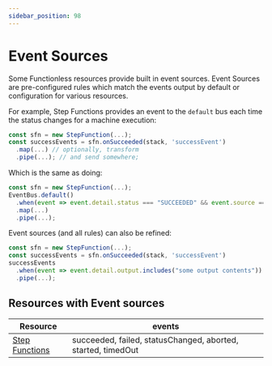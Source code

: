 ```yaml
---
sidebar_position: 98
---
```


# Event Sources

Some Functionless resources provide built in event sources. Event Sources are pre-configured rules which match the events output by default or configuration for various resources.

For example, Step Functions provides an event to the `default` bus each time the status changes for a machine execution:

```ts
const sfn = new StepFunction(...);
const successEvents = sfn.onSucceeded(stack, 'successEvent')
  .map(...) // optionally, transform
  .pipe(...); // and send somewhere;
```

Which is the same as doing:

```ts
const sfn = new StepFunction(...);
EventBus.default()
  .when(event => event.detail.status === "SUCCEEDED" && event.source === "aws.states" && event.detail.stateMachineArn === sfn.stateMachineArn)
  .map(...)
  .pipe(...);
```

Event sources (and all rules) can also be refined:

```ts
const sfn = new StepFunction(...);
const successEvents = sfn.onSucceeded(stack, 'successEvent')
successEvents
  .when(event => event.detail.output.includes("some output contents"))
  .pipe(...);
```

## Resources with Event sources

| Resource                                         | events                                                       |
| ------------------------------------------------ | ------------------------------------------------------------ |
| [Step Functions](../step-function/event-sources) | succeeded, failed, statusChanged, aborted, started, timedOut |
